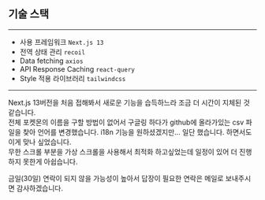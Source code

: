 ## 기술 스택

---

- 사용 프레임워크 `Next.js 13`
- 전역 상태 관리 `recoil`
- Data fetching `axios`
- API Response Caching `react-query`
- Style 적용 라이브러리 `tailwindcss`

---

Next.js 13버전을 처음 접해봐서 새로운 기능을 습득하느라 조금 더 시간이 지체된 것 같습니다.<br>
전체 포켓몬의 이름을 구할 방법이 없어서 구글링 하다가 github에 올라가있는 csv 파일을 찾아 언어를 변경했습니다. i18n 기능을 원하셨겠지만... 일단 했습니다. 하면서도 이게 맞나 싶었습니다.<br>
무한 스크롤 부분을 가상 스크롤을 사용해서 최적화 하고싶었는데 일정이 있어 더 진행하지 못한게 아쉽습니다.

금일(30일) 연락이 되지 않을 가능성이 높아서 답장이 필요한 연락은 메일로 보내주시면 감사하겠습니다.
